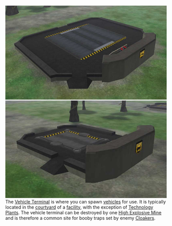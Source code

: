 ![](../images/Airterm.jpg "fig:Airterm.jpg")
![](../images/Ground.jpg "fig:Ground.jpg") The
[Vehicle Terminal](../locations/Vehicle_Terminal.md) is where you can spawn
[vehicles](category:_Vehicles.md) for use. It is typically located in the
[courtyard](Courtyard.md) of a [facility](../locations/Facilities.md), with the exception of
[Technology Plants](../locations/Technology_Plant.md). The vehicle terminal can be destroyed
by one [High Explosive Mine](../weapons/Adaptive_Construction_Engine.md) and is
therefore a common site for booby traps set by enemy
[Cloakers](../items/Infiltration_Suit.md).


